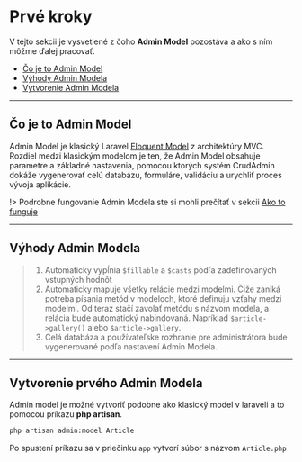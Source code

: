 # Prvé kroky
V tejto sekcii je vysvetlené z čoho **Admin Model** pozostáva a ako s ním môžme ďalej pracovať.

- [Čo je to Admin Model](#Čo-je-to-Admin-Model)
- [Výhody Admin Modela](#Výhody-Admin-Modela)
- [Vytvorenie Admin Modela](#Vytvorenie-prvého-admin-modela)


---

## Čo je to Admin Model
Admin Model je klasický Laravel [Eloquent Model](https://laravel.com/docs/master/eloquent) z architektúry MVC. Rozdiel medzi klasickým modelom je ten, že
Admin Model obsahuje parametre a základné nastavenia, pomocou ktorých systém CrudAdmin dokáže vygenerovať celú
databázu, formuláre, validáciu a urychliť proces vývoja aplikácie.

!> Podrobne fungovanie Admin Modela ste si mohli prečítať v sekcii [Ako to funguje](how-it-works.md)

---

## Výhody Admin Modela
> 1. Automaticky vypĺnia `$fillable` a `$casts` podľa zadefinovaných vstupných hodnôt
> 2. Automaticky mapuje všetky relácie medzi modelmi. Čiže zaniká potreba písania metód v modeloch, ktoré definuju vzťahy medzi modelmi.
     Od teraz stačí zavolať metódu s názvom modela, a relácia bude automatický nabindovaná. Napríklad `$article->gallery()` alebo `$article->gallery`.
> 3. Celá databáza a používateľske rozhranie pre administrátora bude vygenerované podľa nastavení Admin Modela.

---

## Vytvorenie prvého Admin Modela
Admin model je možné vytvoriť podobne ako klasický model v laraveli a to pomocou príkazu **php artisan**.

```bash
php artisan admin:model Article
```

Po spustení príkazu sa v priečinku `app` vytvorí súbor s názvom `Article.php`